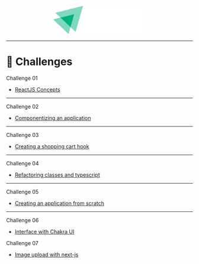 <p align="center">
   <img src="../.github/docs/images/igniteLogo.svg" width="250"/>
</p>

---
# :pushpin: Challenges

Challenge 01

- [ReactJS Concepts](https://github.com/Rafaelb4rros/Ignite-bootcamp/tree/main/ReactJS/challenge01-ignite-reactjs)

---

Challenge 02

- [Componentizing an application](https://github.com/Rafaelb4rros/Ignite-bootcamp/tree/main/ReactJS/challenge02-ignite-reactjs)

---

Challenge 03

- [Creating a shopping cart hook](https://github.com/Rafaelb4rros/Ignite-bootcamp/tree/main/ReactJS/challenge03-ignite-reactjs)

---

Challenge 04

- [Refactoring classes and typescript](https://github.com/Rafaelb4rros/Ignite-bootcamp/tree/main/ReactJS/challenge04-ignite-reactjs)


---

Challenge 05

- [Creating an application from scratch](https://github.com/Rafaelb4rros/spacetraveling)

---

Challenge 06

- [Interface with Chakra UI](https://github.com/Rafaelb4rros/Ignite-bootcamp/tree/main/ReactJS/challenge06-ignite-reactjs)

Challenge 07

- [Image upload with next-js](https://github.com/Rafaelb4rros/Ignite-bootcamp/tree/main/ReactJS/challenge07-ignite-reactjs)
